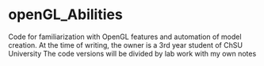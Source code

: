 # openGL_Abilities
 Code for familiarization with OpenGL features and automation of model creation.  At the time of writing, the owner is a 3rd year student of ChSU University The code versions will be divided by lab work with my own notes
